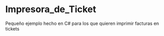 # Impresora_de_Ticket

Pequeño ejemplo hecho en C# para los que quieren imprimir facturas en tickets
